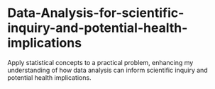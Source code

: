 # Data-Analysis-for-scientific-inquiry-and-potential-health-implications
Apply statistical concepts to a practical problem, enhancing  my  understanding of how data analysis can inform scientific inquiry and potential health implications. 
